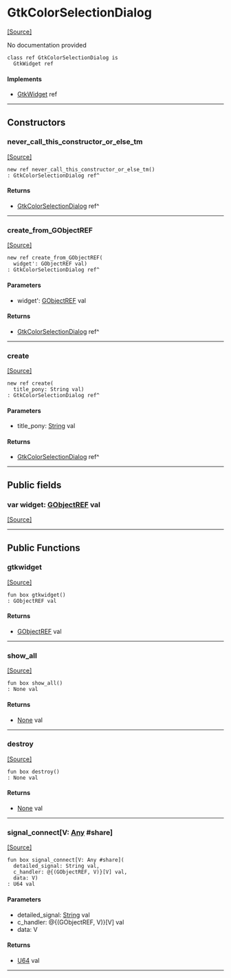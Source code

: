 # GtkColorSelectionDialog
<span class="source-link">[[Source]](src/gtk3/GtkColorSelectionDialog.md#L6)</span>

No documentation provided


```pony
class ref GtkColorSelectionDialog is
  GtkWidget ref
```

#### Implements

* [GtkWidget](gtk3-GtkWidget.md) ref

---

## Constructors

### never_call_this_constructor_or_else_tm
<span class="source-link">[[Source]](src/gtk3/GtkColorSelectionDialog.md#L13)</span>


```pony
new ref never_call_this_constructor_or_else_tm()
: GtkColorSelectionDialog ref^
```

#### Returns

* [GtkColorSelectionDialog](gtk3-GtkColorSelectionDialog.md) ref^

---

### create_from_GObjectREF
<span class="source-link">[[Source]](src/gtk3/GtkColorSelectionDialog.md#L16)</span>


```pony
new ref create_from_GObjectREF(
  widget': GObjectREF val)
: GtkColorSelectionDialog ref^
```
#### Parameters

*   widget': [GObjectREF](gtk3-..-gobject-GObjectREF.md) val

#### Returns

* [GtkColorSelectionDialog](gtk3-GtkColorSelectionDialog.md) ref^

---

### create
<span class="source-link">[[Source]](src/gtk3/GtkColorSelectionDialog.md#L20)</span>


```pony
new ref create(
  title_pony: String val)
: GtkColorSelectionDialog ref^
```
#### Parameters

*   title_pony: [String](builtin-String.md) val

#### Returns

* [GtkColorSelectionDialog](gtk3-GtkColorSelectionDialog.md) ref^

---

## Public fields

### var widget: [GObjectREF](gtk3-..-gobject-GObjectREF.md) val
<span class="source-link">[[Source]](src/gtk3/GtkColorSelectionDialog.md#L10)</span>



---

## Public Functions

### gtkwidget
<span class="source-link">[[Source]](src/gtk3/GtkColorSelectionDialog.md#L12)</span>


```pony
fun box gtkwidget()
: GObjectREF val
```

#### Returns

* [GObjectREF](gtk3-..-gobject-GObjectREF.md) val

---

### show_all
<span class="source-link">[[Source]](src/gtk3/GtkWidget.md#L4)</span>


```pony
fun box show_all()
: None val
```

#### Returns

* [None](builtin-None.md) val

---

### destroy
<span class="source-link">[[Source]](src/gtk3/GtkWidget.md#L7)</span>


```pony
fun box destroy()
: None val
```

#### Returns

* [None](builtin-None.md) val

---

### signal_connect\[V: [Any](builtin-Any.md) #share\]
<span class="source-link">[[Source]](src/gtk3/GtkWidget.md#L10)</span>


```pony
fun box signal_connect[V: Any #share](
  detailed_signal: String val,
  c_handler: @{(GObjectREF, V)}[V] val,
  data: V)
: U64 val
```
#### Parameters

*   detailed_signal: [String](builtin-String.md) val
*   c_handler: @{(GObjectREF, V)}[V] val
*   data: V

#### Returns

* [U64](builtin-U64.md) val

---

